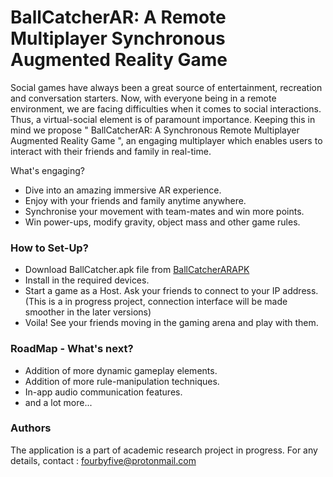 # BallCatcherAR: A Remote Multiplayer Synchronous Augmented Reality Game 

Social games have always been a great source of entertainment, recreation and conversation starters. Now, with everyone being in a remote environment, we are facing difficulties when it comes to social interactions. Thus, a virtual-social element is of paramount importance. Keeping this in mind we propose " BallCatcherAR: A Synchronous Remote Multiplayer Augmented Reality Game ", an engaging multiplayer which enables users to interact with their friends and family in real-time.

What's engaging?
  - Dive into an amazing immersive AR experience.
  - Enjoy with your friends and family anytime anywhere.
  - Synchronise your movement with team-mates and win more points.
  - Win power-ups, modify gravity, object mass and other game rules.

### How to Set-Up?

- Download BallCatcher.apk file from [BallCatcherARAPK](https://drive.google.com/file/d/15Ey1vdWoaJt-mokmaaax7-vixqFlMJsE/view?usp=sharing)
- Install in the required devices.
- Start a game as a Host. Ask your friends to connect to your IP address. (This is a in progress project, connection interface will be made smoother in the later versions)
- Voila! See your friends moving in the gaming arena and play with them.

### RoadMap - What's next?

- Addition of more dynamic gameplay elements.
- Addition of more rule-manipulation techniques.
- In-app audio communication features.
- and a lot more...

### Authors 
The application is a part of academic research project in progress.
For any details, contact : fourbyfive@protonmail.com
